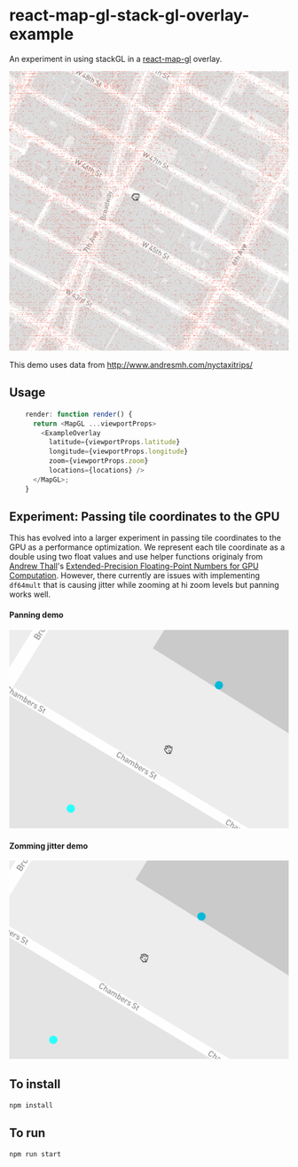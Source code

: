 # react-map-gl-stack-gl-overlay-example

An experiment in using stackGL in a
[react-map-gl](https://github.com/uber/react-map-gl) overlay.

![](demo.gif)

This demo uses data from http://www.andresmh.com/nyctaxitrips/

## Usage

````js
    render: function render() {
      return <MapGL ...viewportProps>
        <ExampleOverlay
          latitude={viewportProps.latitude}
          longitude={viewportProps.longitude}
          zoom={viewportProps.zoom}
          locations={locations} />
      </MapGL>;
    }
````

## Experiment: Passing tile coordinates to the GPU

This has evolved into a larger experiment in passing tile coordinates to the GPU
as a performance optimization. We represent each tile coordinate as a double
using two float values and use helper functions originaly from [Andrew Thall](http://andrewthall.org/)'s
[Extended-Precision Floating-Point Numbers for GPU Computation](http://andrewthall.org/papers/df64_qf128.pdf).
However, there currently are issues with implementing `df64mult` that is causing
jitter while zooming at hi zoom levels but panning works well.


#### Panning demo

![](lng-lat-pan-no-jitter.gif)

#### Zomming jitter demo

![](lng-lat-jitter.gif)

## To install

    npm install

## To run

    npm run start
